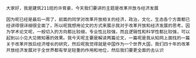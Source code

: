 
	大家好，我是建筑211班的许育豪，今天我们要讲的主题是改革开放与经济发展

	因为呢已经是最后一周了，前面的同学对改革开放相关的经济，政治，文化，生态各个方面都已经讲得很详细很全面了，所以呢我想用论文的方式来展示我对于改革开放和经济发展的思考。因为学术论文呢，一般切入的方向都比较细，专业性比较强，而且逻辑性和科学性都比较强，可以起到以小见大见微知著的效果。我今天呢主要是解读两篇论文，一篇呢是我从知网上面找的一篇关于改革开放后经济增长的研究，然后呢我觉得就是中国作为一个世界大国，我们四十年的改革开放经济发展对于全世界都有举足轻重的作用和地位，然后我们要更全面的去认识